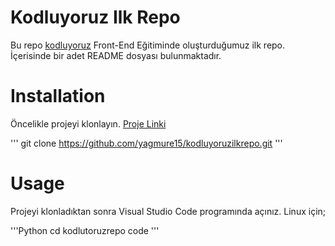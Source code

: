 # Kodluyoruz Ilk Repo
Bu repo [kodluyoruz](https://www.kodluyoruz.org/) Front-End Eğitiminde oluşturduğumuz ilk repo. İçerisinde
bir adet README dosyası bulunmaktadır.

# Installation
Öncelikle projeyi klonlayın. [Proje Linki](https://github.com/yagmure15/kodluyoruzilkrepo.git)

'''
git clone https://github.com/yagmure15/kodluyoruzilkrepo.git
'''
# Usage
Projeyi klonladıktan sonra Visual Studio Code programında açınız.
Linux için;

'''Python
cd kodlutoruzrepo
code
'''
